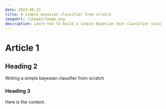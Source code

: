 ```yaml
---
date: 2024-08-23
title: A simple bayesian classifier from scratch 
imageUrl: /images/image.png
description: Learn how to build a simple Bayesian text classifier using only basic Python.
---
```


# Article 1

## Heading 2

Writing a simple bayesian classifier from scratch

### Heading 3

Here is the content.
 